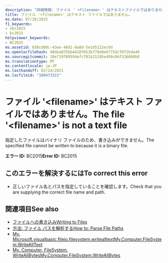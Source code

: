 ```yaml
---
description: "詳細情報: ファイル ' <filename> ' はテキストファイルではありません。"
title: ファイル '<filename>' はテキスト ファイルではありません。
ms.date: 07/20/2015
f1_keywords:
- vbc2015
- bc2015
helpviewer_keywords:
- BC2015
ms.assetid: 838cd00c-43ee-48d1-8a0d-5e1d5122ec9d
ms.openlocfilehash: 40dea875bb4418f653b779e0eb775dcf0f2bda40
ms.sourcegitcommit: 10e719780594efc781b15295e499c66f316068b8
ms.translationtype: MT
ms.contentlocale: ja-JP
ms.lasthandoff: 02/14/2021
ms.locfileid: "100473321"
---
```

# <a name="the-file-filename-is-not-a-text-file"></a><span data-ttu-id="08178-103">ファイル '\<filename>' はテキスト ファイルではありません。</span><span class="sxs-lookup"><span data-stu-id="08178-103">The file '\<filename>' is not a text file</span></span>

<span data-ttu-id="08178-104">指定したファイルはバイナリ ファイルのため、書き込みができません。</span><span class="sxs-lookup"><span data-stu-id="08178-104">The specified file cannot be written to because it is a binary file.</span></span>  
  
 <span data-ttu-id="08178-105">**エラー ID:** BC2015</span><span class="sxs-lookup"><span data-stu-id="08178-105">**Error ID:** BC2015</span></span>  
  
## <a name="to-correct-this-error"></a><span data-ttu-id="08178-106">このエラーを解決するには</span><span class="sxs-lookup"><span data-stu-id="08178-106">To correct this error</span></span>  
  
- <span data-ttu-id="08178-107">正しいファイル名とパスを指定していることを確認します。</span><span class="sxs-lookup"><span data-stu-id="08178-107">Check that you are supplying the correct file name and path.</span></span>  
  
## <a name="see-also"></a><span data-ttu-id="08178-108">関連項目</span><span class="sxs-lookup"><span data-stu-id="08178-108">See also</span></span>

- [<span data-ttu-id="08178-109">ファイルへの書き込み</span><span class="sxs-lookup"><span data-stu-id="08178-109">Writing to Files</span></span>](../developing-apps/programming/drives-directories-files/writing-to-files.md)
- [<span data-ttu-id="08178-110">方法: ファイル パスを解析する</span><span class="sxs-lookup"><span data-stu-id="08178-110">How to: Parse File Paths</span></span>](../developing-apps/programming/drives-directories-files/how-to-parse-file-paths.md)
- [<span data-ttu-id="08178-111">My. Microsoft.visualbasic.fileio.filesystem.writealltext</span><span class="sxs-lookup"><span data-stu-id="08178-111">My.Computer.FileSystem.WriteAllText</span></span>](xref:Microsoft.VisualBasic.FileIO.FileSystem.WriteAllText%2A)
- [<span data-ttu-id="08178-112">My. Computer. FileSystem. WriteAllBytes</span><span class="sxs-lookup"><span data-stu-id="08178-112">My.Computer.FileSystem.WriteAllBytes</span></span>](xref:Microsoft.VisualBasic.MyServices.FileSystemProxy.WriteAllBytes%2A)
